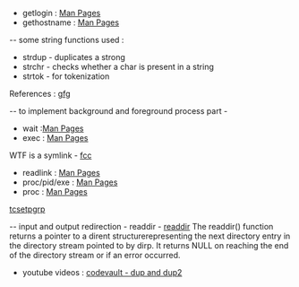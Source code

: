- getlogin : [Man Pages](https://man7.org/linux/man-pages/man3/getlogin.3.html)
- gethostname : [Man Pages](https://man7.org/linux/man-pages/man2/gethostname.2.html)


-- some string functions used : 
- strdup - duplicates a strong
- strchr - checks whether a char is present in a string
- strtok - for tokenization

References : [gfg](https://www.geeksforgeeks.org/cpp/strtok-strtok_r-functions-c-examples/)


-- to implement background and foreground process part - 

- wait :[Man Pages](https://man7.org/linux/man-pages/man3/wait.3p.html)
- exec : [Man Pages](https://man7.org/linux/man-pages/man3/exec.3.html)

WTF is a symlink - [fcc](https://www.freecodecamp.org/news/symlink-tutorial-in-linux-how-to-create-and-remove-a-symbolic-link/)
- readlink : [Man Pages](https://man7.org/linux/man-pages/man2/readlink.2.html)
- proc/pid/exe : [Man Pages](https://man7.org/linux/man-pages/man5/proc_pid_exe.5.html)
- proc : [Man Pages](https://man7.org/linux/man-pages/man5/proc.5.html) <proc pseudo file system>

[tcsetpgrp](https://man7.org/linux/man-pages/man3/tcsetpgrp.3.html)


-- input and output redirection - 
readdir - 
[readdir](https://man7.org/linux/man-pages/man3/readdir.3.html)
The readdir() function returns a pointer to a dirent structurerepresenting the next directory entry in the directory stream pointed to by dirp.  It returns NULL on reaching the end of the directory stream or if an error occurred.

- youtube videos : 
  [codevault - dup and dup2](https://www.youtube.com/watch?v=5fnVr-zH-SE)
  []()
